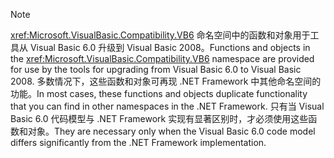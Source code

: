 > [!NOTE]
>  <span data-ttu-id="ed4a7-101"><xref:Microsoft.VisualBasic.Compatibility.VB6> 命名空间中的函数和对象用于工具从 Visual Basic 6.0 升级到 Visual Basic 2008。</span><span class="sxs-lookup"><span data-stu-id="ed4a7-101">Functions and objects in the <xref:Microsoft.VisualBasic.Compatibility.VB6> namespace are provided for use by the tools for upgrading from Visual Basic 6.0 to Visual Basic 2008.</span></span> <span data-ttu-id="ed4a7-102">多数情况下，这些函数和对象可再现 .NET Framework 中其他命名空间的功能。</span><span class="sxs-lookup"><span data-stu-id="ed4a7-102">In most cases, these functions and objects duplicate functionality that you can find in other namespaces in the .NET Framework.</span></span> <span data-ttu-id="ed4a7-103">只有当 Visual Basic 6.0 代码模型与 .NET Framework 实现有显著区别时，才必须使用这些函数和对象。</span><span class="sxs-lookup"><span data-stu-id="ed4a7-103">They are necessary only when the Visual Basic 6.0 code model differs significantly from the .NET Framework implementation.</span></span>